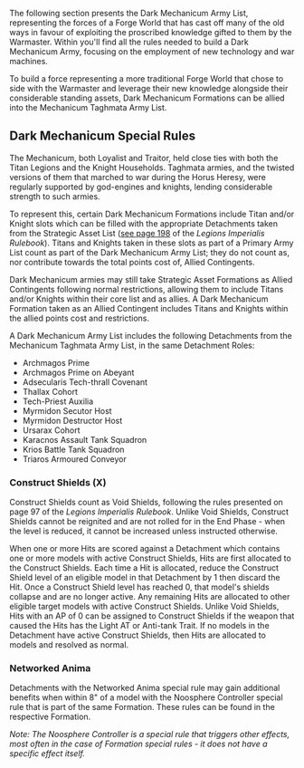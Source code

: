 The following section presents the Dark Mechanicum Army List, representing the forces of a Forge World that has cast off many of the old ways in favour of exploiting the proscribed knowledge gifted to them by the Warmaster. Within you'll find all the rules needed to build a Dark Mechanicum Army, focusing on the employment of new technology and war machines.

To build a force representing a more traditional Forge World that chose to side with the Warmaster and leverage their new knowledge alongside their considerable standing assets, Dark Mechanicum Formations can be allied into the Mechanicum Taghmata Army List.

## Dark Mechanicum Special Rules

The Mechanicum, both Loyalist and Traitor, held close ties with both the Titan Legions and the Knight Households. Taghmata armies, and the twisted versions of them that marched to war during the Horus Heresy, were regularly supported by god-engines and knights, lending considerable strength to such armies.

To represent this, certain Dark Mechanicum Formations include Titan and/or Knight slots which can be filled with the appropriate Detachments taken from the Strategic Asset List ([see page 198](../../strategic_assets/index.md) of the *Legions Imperialis Rulebook*). Titans and Knights taken in these slots as part of a Primary Army List count as part of the Dark Mechanicum Army List; they do not count as, nor contribute towards the total points cost of, Allied Contingents.

Dark Mechanicum armies may still take Strategic Asset Formations as Allied Contingents following normal restrictions, allowing them to include Titans and/or Knights within their core list and as allies. A Dark Mechanicum Formation taken as an Allied Contingent includes Titans and Knights within the allied points cost and restrictions.

A Dark Mechanicum Army List includes the following Detachments from the Mechanicum Taghmata Army List, in the same Detachment Roles:

- Archmagos Prime
- Archmagos Prime on Abeyant
- Adsecularis Tech-thrall Covenant
- Thallax Cohort
- Tech-Priest Auxilia
- Myrmidon Secutor Host
- Myrmidon Destructor Host
- Ursarax Cohort
- Karacnos Assault Tank Squadron
- Krios Battle Tank Squadron
- Triaros Armoured Conveyor

### Construct Shields (X)

Construct Shields count as Void Shields, following the rules presented on page 97 of the *Legions Imperialis Rulebook*. Unlike Void Shields, Construct Shields cannot be reignited and are not rolled for in the End Phase - when the level is reduced, it cannot be increased unless instructed otherwise.

When one or more Hits are scored against a Detachment which contains one or more models with active Construct Shields, Hits are first allocated to the Construct Shields. Each time a Hit is allocated, reduce the Construct Shield level of an eligible model in that Detachment by 1 then discard the Hit. Once a Construct Shield level has reached 0, that model's shields collapse and are no longer active. Any remaining Hits are allocated to other eligible target models with active Construct Shields. Unlike Void Shields, Hits with an AP of 0 can be assigned to Construct Shields if the weapon that caused the Hits has the Light AT or Anti-tank Trait. If no models in the Detachment have active Construct Shields, then Hits are allocated to models and resolved as normal.

### Networked Anima

Detachments with the Networked Anima special rule may gain additional benefits when within 8" of a model with the Noosphere Controller special rule that is part of the same Formation. These rules can be found in the respective Formation.

*Note: The Noosphere Controller is a special rule that triggers other effects, most often in the case of Formation special rules - it does not have a specific effect itself.*
